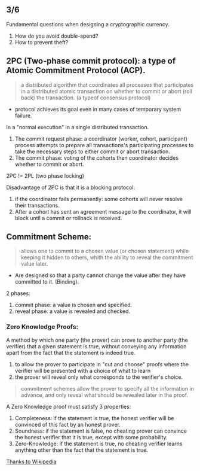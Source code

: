 3/6
---

Fundamental questions when designing a cryptographic currency.

1. How do you avoid double-spend?
2. How to prevent theft?

## 2PC (Two-phase commit protocol): a type of Atomic Commitment Protocol (ACP).

> a distributed algorithm that coordinates all processes that participates in a distributed atomic transaction on whether to commit or abort (roll back) the transaction. (a typeof consensus protocol)

- protocol achieves its goal even in many cases of temporary system failure.

In a "normal execution" in a single distributed transaction.

1. The commit request phase: a coordinator (worker, cohort, participant) process attempts to prepare all transactions's participating processes to take the necessary steps to either commit or abort transaction.
2. The commit phase: voting of the cohorts then coordinator decides whether to commit or abort.

2PC != 2PL (two phase locking)

Disadvantage of 2PC is that it is a blocking protocol:
1. if the coordinator fails permanently: some cohorts will never resolve their transactions.
2. After a cohort has sent an agreement message to the coordinator, it will block until a commit or rollback is received.

## Commitment Scheme:

> allows one to commit to a chosen value (or chosen statement) while keeping it hidden to others, whith the ability to reveal the commitment value later.

* Are designed so that a party cannot change the value after they have committed to it. (Binding).

2 phases:

1. commit phase: a value is chosen and specified.
2. reveal phase: a value is revealed and checked.

### Zero Knowledge Proofs:

A method by which one party (the prover) can prove to another party (the verifier) that a given statement is true, without conveying any information apart from the fact that the statement is indeed true.

1. to allow the prover to participate in "cut and choose" proofs where the verifier will be presented with a choice of what to learn
2. the prover will reveal only what corresponds to the verifier's choice.

> commitment schemes allow the prover to specify all the information in advance, and only reveal what should be revealed later in the proof.

A Zero Knowledge proof must satisfy 3 properties:

1. Completeness: if the statement is true, the honest verifier will be convinced of this fact by an honest prover.
2. Soundness: if the statement is false, no cheating prover can convince the honest verifier that it is true, except with some probability.
3. Zero-Knowledge: if the statement is true, no cheating verifier learns anything other than the fact that the statement is true.

[Thanks to Wikipedia](https://en.wikipedia.org/wiki/)
